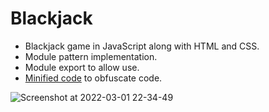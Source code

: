 # Blackjack

* Blackjack game in JavaScript along with HTML and CSS.
* Module pattern implementation.
* Module export to allow use.
* [Minified code](https://www.toptal.com/developers/javascript-minifier/) to obfuscate code.
  
  

![Screenshot at 2022-03-01 22-34-49](https://user-images.githubusercontent.com/47239028/156295720-ccc152fc-1834-4d73-85dd-8d79edd35872.png)

